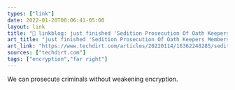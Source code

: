 ```yaml
---
types: ["link"]
date: 2022-01-20T08:06:41-05:00
layout: link
title: "🔗 linkblog: just finished 'Sedition Prosecution Of Oath Keepers Members Shows The FBI Can Still Work Around Encryption | Techdirt'"
art_title: "just finished 'Sedition Prosecution Of Oath Keepers Members Shows The FBI Can Still Work Around Encryption | Techdirt"
art_link: "https://www.techdirt.com/articles/20220114/16362248285/sedition-prosecution-oath-keepers-members-shows-fbi-can-still-work-around-encryption.shtml"
sources: ["techdirt.com"]
tags: ["encryption","far right"]
---
```

We can prosecute criminals without weakening encryption.
